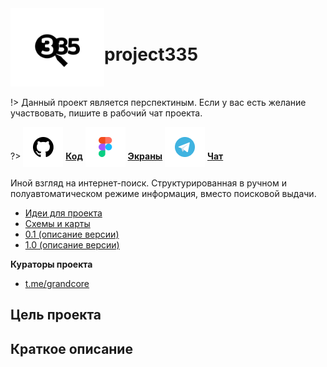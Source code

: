 <div style="display:flex; flex-direction: row;align-items: center;">
<div> <img width="150"  height="auto" src="../../_media/logo-project335.png" alt="project335"></div>
<div>
<h1>project335</h1>
</div>
</div>

!> Данный проект является перспектиным. Если у вас есть желание участвовать, пишите в рабочий чат проекта.

?> <span style="vertical-align: -12px">![github](../../_media/icon-github.png ":size=32")</span> [**Код**](https://github.com/grandcore/project335)
<span style="vertical-align: -12px">![figma](../../_media/icon-figma.png ":size=32")</span> [**Экраны**](https://www.figma.com/file/NlikNEJQHliYlxI3MHhiSW/Share?node-id=9473%3A5)
<span style="vertical-align: -12px">![telegram](../../_media/icon-telegram.png ":size=32")</span> [**Чат**](https://t.me/joinchat/FH6xqyRXvUpUC8PW)

Иной взгляд на интернет-поиск. Структурированная в ручном и полуавтоматическом режиме информация, вместо поисковой выдачи.

- [Идеи для проекта](ru/3.5-project335/project335-ideas.md)
- [Схемы и карты](ru/3.5-project335/project335-map.drawio ":ignore")
- [0.1 (описание версии)](ru/3.5-project335/project335-v0.1.md)
- [1.0 (описание версии)](ru/3.5-project335/project335-v1.0.md)

**Кураторы проекта**

- [t.me/grandcore](https://t.me/grandcore)

## Цель проекта

## Краткое описание
